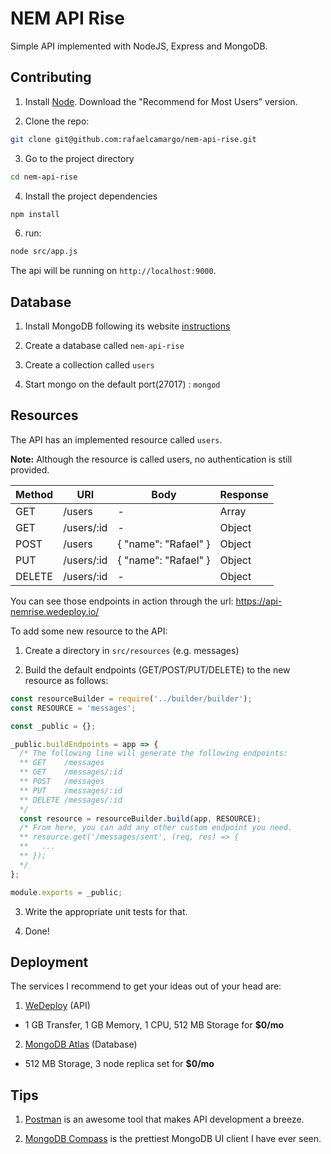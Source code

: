 # NEM API Rise

Simple API implemented with NodeJS, Express and MongoDB.

## Contributing

1. Install [Node](https://nodejs.org/en/). Download the "Recommend for Most Users" version.

2. Clone the repo:
``` bash
git clone git@github.com:rafaelcamargo/nem-api-rise.git
```

3. Go to the project directory
``` bash
cd nem-api-rise
```

4. Install the project dependencies
``` bash
npm install
```

6. run:
``` bash
node src/app.js
```

The api will be running on `http://localhost:9000`.

## Database

1. Install MongoDB following its website [instructions](https://docs.mongodb.com/manual/administration/install-community/)

2. Create a database called `nem-api-rise`

3. Create a collection called `users`

4. Start mongo on the default port(27017) : `mongod`

## Resources

The API has an implemented resource called `users`.

**Note:** Although the resource is called users, no authentication is still provided.

| Method | URI | Body | Response |
|--------|-----|------|----------|
| GET | /users | - | Array |
| GET | /users/:id | - | Object |
| POST | /users | { "name": "Rafael" } | Object |
| PUT | /users/:id | { "name": "Rafael" } | Object |
| DELETE | /users/:id | - | Object |

You can see those endpoints in action through the url:
https://api-nemrise.wedeploy.io/

To add some new resource to the API:

1. Create a directory in `src/resources` (e.g. messages)

2. Build the default endpoints (GET/POST/PUT/DELETE) to the new resource as follows:

``` javascript
const resourceBuilder = require('../builder/builder');
const RESOURCE = 'messages';

const _public = {};

_public.buildEndpoints = app => {
  /* The following line will generate the following endpoints:
  ** GET    /messages
  ** GET    /messages/:id
  ** POST   /messages
  ** PUT    /messages/:id
  ** DELETE /messages/:id
  */
  const resource = resourceBuilder.build(app, RESOURCE);
  /* From here, you can add any other custom endpoint you need.
  ** resource.get('/messages/sent', (req, res) => {
  **   ...
  ** });
  */
};

module.exports = _public;
```

3. Write the appropriate unit tests for that.

4. Done!

## Deployment

The services I recommend to get your ideas out of your head are:

1. [WeDeploy](https://wedeploy.com/) (API)
  - 1 GB Transfer, 1 GB Memory, 1 CPU, 512 MB Storage for **$0/mo**
2. [MongoDB Atlas](https://www.mongodb.com/cloud/atlas) (Database)
  - 512 MB Storage, 3 node replica set for **$0/mo**

## Tips

1. [Postman](https://www.getpostman.com/) is an awesome tool that makes API development a breeze.

2. [MongoDB Compass](https://www.mongodb.com/products/compass) is the prettiest MongoDB UI client I have ever seen.
